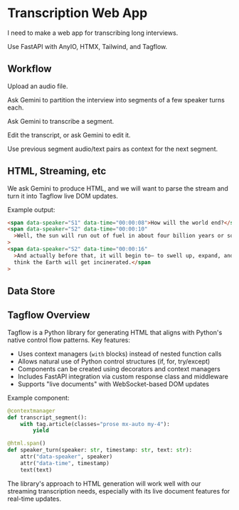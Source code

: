 # Transcription Web App

I need to make a web app for transcribing long interviews.

Use FastAPI with AnyIO, HTMX, Tailwind, and Tagflow.

## Workflow

Upload an audio file.

Ask Gemini to partition the interview into segments of a few speaker turns each.

Ask Gemini to transcribe a segment.

Edit the transcript, or ask Gemini to edit it.

Use previous segment audio/text pairs as context for the next segment.

## HTML, Streaming, etc

We ask Gemini to produce HTML, and we will want to parse the stream and turn it into Tagflow live DOM updates.

Example output:

```html
<span data-speaker="S1" data-time="00:00:08">How will the world end?</span>
<span data-speaker="S2" data-time="00:00:10"
  >Well, the sun will run out of fuel in about four billion years or so.</span
>
<span data-speaker="S2" data-time="00:00:16"
  >And actually before that, it will begin to— to swell up, expand, and so we
  think the Earth will get incinerated.</span
>
```

## Data Store

## Tagflow Overview

Tagflow is a Python library for generating HTML that aligns with Python's native control flow patterns. Key features:

- Uses context managers (`with` blocks) instead of nested function calls
- Allows natural use of Python control structures (if, for, try/except)
- Components can be created using decorators and context managers
- Includes FastAPI integration via custom response class and middleware
- Supports "live documents" with WebSocket-based DOM updates

Example component:

```python
@contextmanager
def transcript_segment():
    with tag.article(classes="prose mx-auto my-4"):
        yield

@html.span()
def speaker_turn(speaker: str, timestamp: str, text: str):
    attr("data-speaker", speaker)
    attr("data-time", timestamp)
    text(text)
```

The library's approach to HTML generation will work well with our streaming transcription needs, especially with its live document features for real-time updates.

